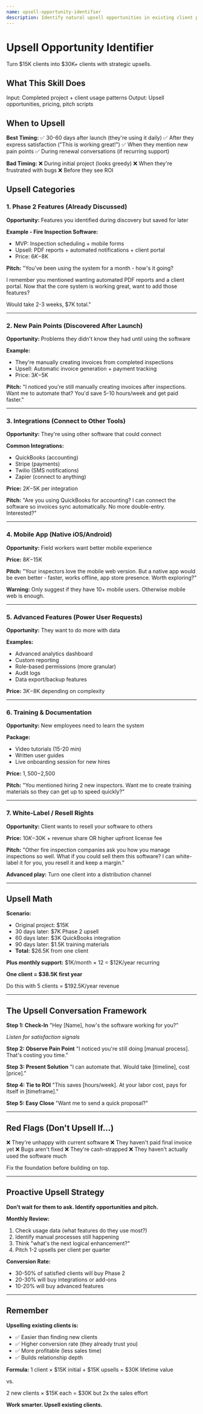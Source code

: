 ```yaml
---
name: upsell-opportunity-identifier
description: Identify natural upsell opportunities in existing client projects, suggest additional features clients likely need, price add-ons, and provide pitch scripts to turn $15K clients into $30K+ clients.
---
```


# Upsell Opportunity Identifier

Turn $15K clients into $30K+ clients with strategic upsells.

## What This Skill Does

Input: Completed project + client usage patterns
Output: Upsell opportunities, pricing, pitch scripts

## When to Upsell

**Best Timing:**
✅ 30-60 days after launch (they're using it daily)
✅ After they express satisfaction ("This is working great!")
✅ When they mention new pain points
✅ During renewal conversations (if recurring support)

**Bad Timing:**
❌ During initial project (looks greedy)
❌ When they're frustrated with bugs
❌ Before they see ROI

## Upsell Categories

### 1. Phase 2 Features (Already Discussed)
**Opportunity:** Features you identified during discovery but saved for later

**Example - Fire Inspection Software:**
- MVP: Inspection scheduling + mobile forms
- Upsell: PDF reports + automated notifications + client portal
- Price: $6K-$8K

**Pitch:**
"You've been using the system for a month - how's it going? 

I remember you mentioned wanting automated PDF reports and a client portal. Now that the core system is working great, want to add those features? 

Would take 2-3 weeks, $7K total."

---

### 2. New Pain Points (Discovered After Launch)
**Opportunity:** Problems they didn't know they had until using the software

**Example:**
- They're manually creating invoices from completed inspections
- Upsell: Automatic invoice generation + payment tracking
- Price: $3K-$5K

**Pitch:**
"I noticed you're still manually creating invoices after inspections. Want me to automate that? You'd save 5-10 hours/week and get paid faster."

---

### 3. Integrations (Connect to Other Tools)
**Opportunity:** They're using other software that could connect

**Common Integrations:**
- QuickBooks (accounting)
- Stripe (payments)
- Twilio (SMS notifications)
- Zapier (connect to anything)

**Price:** $2K-$5K per integration

**Pitch:**
"Are you using QuickBooks for accounting? I can connect the software so invoices sync automatically. No more double-entry. Interested?"

---

### 4. Mobile App (Native iOS/Android)
**Opportunity:** Field workers want better mobile experience

**Price:** $8K-$15K

**Pitch:**
"Your inspectors love the mobile web version. But a native app would be even better - faster, works offline, app store presence. Worth exploring?"

**Warning:** Only suggest if they have 10+ mobile users. Otherwise mobile web is enough.

---

### 5. Advanced Features (Power User Requests)
**Opportunity:** They want to do more with data

**Examples:**
- Advanced analytics dashboard
- Custom reporting
- Role-based permissions (more granular)
- Audit logs
- Data export/backup features

**Price:** $3K-$8K depending on complexity

---

### 6. Training & Documentation
**Opportunity:** New employees need to learn the system

**Package:**
- Video tutorials (15-20 min)
- Written user guides
- Live onboarding session for new hires

**Price:** $1,500-$2,500

**Pitch:**
"You mentioned hiring 2 new inspectors. Want me to create training materials so they can get up to speed quickly?"

---

### 7. White-Label / Resell Rights
**Opportunity:** Client wants to resell your software to others

**Price:** $10K-$30K + revenue share OR higher upfront license fee

**Pitch:**
"Other fire inspection companies ask you how you manage inspections so well. What if you could sell them this software? I can white-label it for you, you resell it and keep a margin."

**Advanced play:** Turn one client into a distribution channel

---

## Upsell Math

**Scenario:**
- Original project: $15K
- 30 days later: $7K Phase 2 upsell
- 60 days later: $3K QuickBooks integration
- 90 days later: $1.5K training materials
- **Total:** $26.5K from one client

**Plus monthly support:** $1K/month × 12 = $12K/year recurring

**One client = $38.5K first year**

Do this with 5 clients = $192.5K/year revenue

---

## The Upsell Conversation Framework

**Step 1: Check-In**
"Hey [Name], how's the software working for you?"

*Listen for satisfaction signals*

**Step 2: Observe Pain Point**
"I noticed you're still doing [manual process]. That's costing you time."

**Step 3: Present Solution**
"I can automate that. Would take [timeline], cost [price]."

**Step 4: Tie to ROI**
"This saves [hours/week]. At your labor cost, pays for itself in [timeframe]."

**Step 5: Easy Close**
"Want me to send a quick proposal?"

---

## Red Flags (Don't Upsell If...)

❌ They're unhappy with current software
❌ They haven't paid final invoice yet
❌ Bugs aren't fixed
❌ They're cash-strapped
❌ They haven't actually used the software much

Fix the foundation before building on top.

---

## Proactive Upsell Strategy

**Don't wait for them to ask. Identify opportunities and pitch.**

**Monthly Review:**
1. Check usage data (what features do they use most?)
2. Identify manual processes still happening
3. Think "what's the next logical enhancement?"
4. Pitch 1-2 upsells per client per quarter

**Conversion Rate:**
- 30-50% of satisfied clients will buy Phase 2
- 20-30% will buy integrations or add-ons
- 10-20% will buy advanced features

---

## Remember

**Upselling existing clients is:**
- ✅ Easier than finding new clients
- ✅ Higher conversion rate (they already trust you)
- ✅ More profitable (less sales time)
- ✅ Builds relationship depth

**Formula:**
1 client × $15K initial + $15K upsells = $30K lifetime value

vs.

2 new clients × $15K each = $30K but 2x the sales effort

**Work smarter. Upsell existing clients.**
